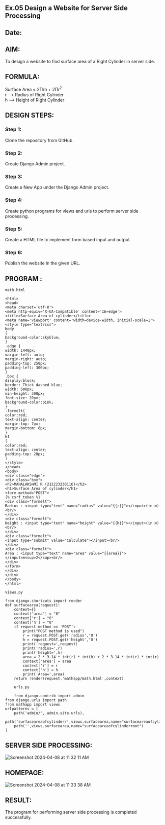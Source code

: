 ## Ex.05 Design a Website for Server Side Processing
## Date:

## AIM:
To design a website to find surface area of a Right Cylinder in server side.

## FORMULA:
Surface Area = 2Πrh + 2Πr<sup>2</sup>
<br>r --> Radius of Right Cylinder
<br>h --> Height of Right Cylinder

## DESIGN STEPS:

### Step 1:
Clone the repository from GitHub.

### Step 2:
Create Django Admin project.

### Step 3:
Create a New App under the Django Admin project.

### Step 4:
Create python programs for views and urls to perform server side processing.

### Step 5:
Create a HTML file to implement form based input and output.

### Step 6:
Publish the website in the given URL.

## PROGRAM :
```
math.html

<html>
<head>
<meta charset='utf-8'>
<meta http-equiv='X-UA-Compatible' content='IE=edge'>
<title>Surface Area of cylinder</title>
<meta name='viewport' content='width=device-width, initial-scale=1'>
<style type="text/css">
body 
{
background-color:skyblue;
}
.edge {
width: 1440px;
margin-left: auto;
margin-right: auto;
padding-top: 250px;
padding-left: 300px;
}
.box {
display:block;
border: Thick dashed blue;
width: 500px;
min-height: 300px;
font-size: 20px;
background-color:pink;
}
.formelt{
color:red;
text-align: center;
margin-top: 7px;
margin-bottom: 6px;
}
h1
{
color:red;
text-align: center;
padding-top: 20px;
}
</style>
</head>
<body>
<div class="edge">
<div class="box">
<h2>MAHALAKSHMI R (212223230116)</h2>
<h1>Surface Area of cylinder</h1>
<form method="POST">
{% csrf_token %}
<div class="formelt">
Radius : <input type="text" name="radius" value="{{r}}"></input>(in m)<br/>
</div>
<div class="formelt">
Height : <input type="text" name="height" value="{{h}}"></input>(in m)<br/>
</div>
<div class="formelt">
<input type="submit" value="Calculate"></input><br/>
</div>
<div class="formelt">
Area : <input type="text" name="area" value="{{area}}"></input>m<sup>2</sup><br/>
</div>
</form>
</div>
</div>
</body>
</html>

views.py

from django.shortcuts import render
def surfacearea(request):
    context={}
    context['area'] = "0"
    context['r'] = "0"
    context['h'] = "0"
    if request.method == 'POST':
        print("POST method is used")
        r = request.POST.get('radius','0')
        h = request.POST.get('height','0')
        print('request=',request)
        print('radius=',r)
        print('height=',h)
        area = 2 * 3.14 * int(r) * int(h) + 2 * 3.14 * int(r) * int(r)
        context['area'] = area
        context['r'] = r
        context['h'] = h
        print('Area=',area)
    return render(request,'mathapp/math.html',context)

    urls.py

    from django.contrib import admin
from django.urls import path
from mathapp import views
urlpatterns = [
    path('admin/', admin.site.urls),
    path('surfaceareaofcylinder/',views.surfacearea,name="surfaceareaofcylinder"),
    path('',views.surfacearea,name="surfaceareaofcylinderroot")
]
```
## SERVER SIDE PROCESSING:
![Screenshot 2024-04-08 at 11 32 11 AM](https://github.com/selvasachein/MathServer/assets/161415847/5f59f8e7-c1fe-42b4-a371-0ed55603198c)


## HOMEPAGE:
![Screenshot 2024-04-08 at 11 33 38 AM](https://github.com/selvasachein/MathServer/assets/161415847/4de4b486-5889-4e48-b263-4b786e0f7f6f)


## RESULT:
The program for performing server side processing is completed successfully.
